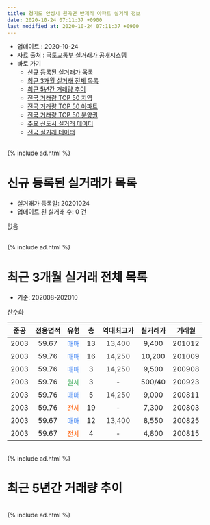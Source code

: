 ```yaml
---
title: 경기도 안성시 원곡면 반제리 아파트 실거래 정보
date: 2020-10-24 07:11:37 +0900
last_modified_at: 2020-10-24 07:11:37 +0900
---
```


* 업데이트 : 2020-10-24
* 자료 출처 : [국토교통부 실거래가 공개시스템](http://rt.molit.go.kr)
* 바로 가기
    * [신규 등록된 실거래가 목록](#신규-등록된-실거래가-목록)
    * [최근 3개월 실거래 전체 목록](#최근-3개월-실거래-전체-목록)
    * [최근 5년간 거래량 추이](#최근-5년간-거래량-추이)
    * [전국 거래량 TOP 50 지역](https://inasie.github.io/apt-trade-info/최근-3개월-전국에서-가장-거래가-많이-발생한-지역)
    * [전국 거래량 TOP 50 아파트](https://inasie.github.io/apt-trade-info/최근-3개월-전국에서-가장-거래가-많이-발생한-아파트)
    * [전국 거래량 TOP 50 분양권](https://inasie.github.io/apt-trade-info/최근-3개월-전국에서-가장-거래가-많이-발생한-분양권)
    * [주요 신도시 실거래 데이터](https://inasie.github.io/apt-trade-info/주요-신도시)
    * [전국 실거래 데이터](https://inasie.github.io/apt-trade-info/전국)
<br>
{% include ad.html %}
<br>

# 신규 등록된 실거래가 목록
* 실거래가 등록일: 20201024
* 업데이트 된 실거래 수: 0 건

없음

<br>
{% include ad.html %}
<br>

# 최근 3개월 실거래 전체 목록
* 기준: 202008-202010


[산수화](https://search.naver.com/search.naver?query=%EA%B2%BD%EA%B8%B0%EB%8F%84+%EC%95%88%EC%84%B1%EC%8B%9C+%EC%9B%90%EA%B3%A1%EB%A9%B4+%EB%B0%98%EC%A0%9C%EB%A6%AC+%EC%82%B0%EC%88%98%ED%99%94)

|준공|전용면적|유형|층|역대최고가|실거래가|거래월|
|:---:|:---:|:---:|:---:|:---:|:---:|:---:|
|2003|59.67|<span style="color:#4285f3">매매</span>|13|<span style="color:#444444">13,400</span>|9,400|201012|
|2003|59.76|<span style="color:#4285f3">매매</span>|16|<span style="color:#444444">14,250</span>|10,200|201009|
|2003|59.76|<span style="color:#4285f3">매매</span>|3|<span style="color:#444444">14,250</span>|9,500|200908|
|2003|59.76|<span style="color:#34a853">월세</span>|3|<span style="color:#444444">-</span>|500/40|200923|
|2003|59.76|<span style="color:#4285f3">매매</span>|5|<span style="color:#444444">14,250</span>|9,000|200811|
|2003|59.76|<span style="color:#ff5a00">전세</span>|19|<span style="color:#444444">-</span>|7,300|200803|
|2003|59.67|<span style="color:#4285f3">매매</span>|12|<span style="color:#444444">13,400</span>|8,550|200825|
|2003|59.67|<span style="color:#ff5a00">전세</span>|4|<span style="color:#444444">-</span>|4,800|200815|


<br>
{% include ad.html %}
<br>

# 최근 5년간 거래량 추이


<div style="width:100%;">
    <canvas id="deal_progress" height="200"></canvas>
</div>

<script>
new Chart(document.getElementById("deal_progress"), {
    type: 'line',
    data: {
        labels: ['201510','201511','201512','201601','201602','201603','201604','201605','201606','201607','201608','201609','201610','201611','201612','201701','201702','201703','201704','201705','201706','201707','201708','201709','201710','201711','201712','201801','201802','201803','201804','201805','201806','201807','201808','201809','201810','201811','201812','201901','201902','201903','201904','201905','201906','201907','201908','201909','201910','201911','201912','202001','202002','202003','202004','202005','202006','202007','202008','202009','202010'],
        datasets: [{
            label: '매매',
            pointRadius: 1,
            data: [2, 1, 2, 1, 2, 4, 4, 2, 0, 1, 6, 2, 3, 3, 1, 1, 2, 3, 3, 2, 5, 1, 0, 1, 1, 1, 0, 2, 2, 2, 2, 2, 3, 6, 2, 1, 4, 1, 2, 0, 6, 3, 3, 2, 1, 5, 1, 5, 3, 5, 0, 1, 4, 5, 6, 2, 4, 0, 2, 1, 2],
            borderColor: "rgba(255, 201, 14, 1)",
            backgroundColor: "rgba(255, 201, 14, 0.5)",
            fill: false,
            lineTension: 0
        },{
            label: '전월세',
            pointRadius: 1,
            data: [2, 3, 1, 1, 2, 4, 1, 2, 0, 1, 5, 5, 0, 2, 2, 1, 2, 2, 6, 2, 3, 4, 2, 1, 1, 1, 1, 0, 4, 0, 4, 2, 0, 1, 3, 3, 2, 1, 3, 2, 1, 5, 1, 4, 1, 2, 4, 2, 4, 0, 2, 1, 5, 2, 0, 0, 1, 5, 2, 1, 0],
            borderColor: "rgba(0, 141, 185, 1)",
            backgroundColor: "rgba(0, 141, 185, 0.5)",
            fill: false,
            lineTension: 0
        }
        ]
    },
    options: {
        responsive: true,
        title: {
            display: false
        },
        tooltips: {
            mode: 'index',
            intersect: false
        },
        hover: {
            mode: 'nearest',
            intersect: true
        },
        scales: {
            xAxes: [{
                display: true,
                scaleLabel: {
                    display: true,
                    labelString: '년/월'
                }
            }],
            yAxes: [{
                display: true,
                ticks: {
                    suggestedMin: 0,
                },
                scaleLabel: {
                    display: true,
                    labelString: '실거래 수'
                }
            }]
        }
    }
});

</script>


<br>
{% include ad.html %}
<br>

